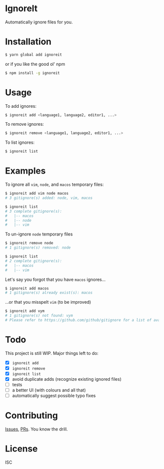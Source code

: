 # IgnoreIt

Automatically ignore files for you.

# Installation

```bash
$ yarn global add ignoreit
```

or if you like the good ol' npm

```bash
$ npm install -g ignoreit
```

# Usage

To add ignores:
```bash
$ ignoreit add <language1, language2, editor1, ...>
```

To remove ignores:

```bash
$ ignoreit remove <language1, language2, editor1, ...>
```

To list ignores:

```bash
$ ignoreit list
```

# Examples

To ignore all `vim`, `node`, and `macos` temporary files:

```bash
$ ignoreit add vim node macos
# 3 gitignore(s) added: node, vim, macos

$ ignoreit list
# 3 complete gitignore(s):
#   |-- macos
#   |-- node
#   |-- vim
```

To un-ignore `node` temporary files

```bash
$ ignoreit remove node
# 1 gitignore(s) removed: node

$ ignoreit list
# 2 complete gitignore(s):
#   |-- macos
#   |-- vim
```

Let's say you forgot that you have `macos` ignores...

```bash
$ ignoreit add macos
# 1 gitignore(s) already exist(s): macos
```

...or that you misspelt `vim` (to be improved)

```bash
$ ignoreit add vym
# 1 gitignore(s) not found: vym
# Please refer to https://github.com/github/gitignore for a list of available gitignores
```

# Todo

This project is still WIP. Major things left to do:

- [x] `ignoreit add`
- [x] `ignoreit remove`
- [x] `ignoreit list`
- [x] avoid duplicate adds (recognize existing ignored files)
- [ ] tests
- [ ] a better UI (with colours and all that)
- [ ] automatically suggest possible typo fixes

# Contributing

[Issues](https://github.com/ben-z/ignoreit/issues), [PRs](https://github.com/ben-z/ignoreit/pulls). You know the drill.

# License

ISC

